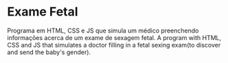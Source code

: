 # Exame Fetal
 Programa em HTML, CSS e JS que simula um médico preenchendo informações acerca de um exame de sexagem fetal. A program with HTML, CSS and JS that simulates a doctor filling in a fetal sexing exam(to discover and send the baby's gender).
